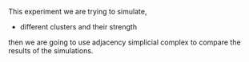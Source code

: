 This experiment we are trying to simulate,

- different clusters and their strength

then we are going to use adjacency simplicial complex to compare the results of the simulations.
